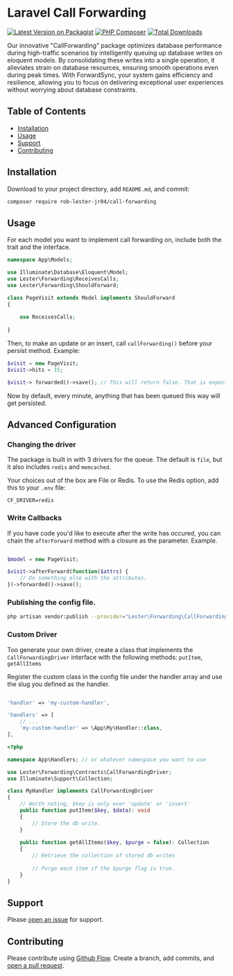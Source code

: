# Laravel Call Forwarding

[![Latest Version on Packagist](https://img.shields.io/packagist/v/rob-lester-jr04/call-forwarding.svg)](https://packagist.org/packages/rob-lester-jr04/call-forwarding)
[![PHP Composer](https://github.com/roblesterjr04/CallForwarding/actions/workflows/test-suite.yml/badge.svg)](https://github.com/roblesterjr04/CallForwarding/actions/workflows/test-suite.yml)
[![Total Downloads](https://img.shields.io/packagist/dt/rob-lester-jr04/call-forwarding.svg)](https://packagist.org/packages/rob-lester-jr04/call-forwarding)

Our innovative "CallForwarding" package optimizes database performance during high-traffic scenarios by intelligently queuing up database writes on eloquent models. By consolidating these writes into a single operation, it alleviates strain on database resources, ensuring smooth operations even during peak times. With ForwardSync, your system gains efficiency and resilience, allowing you to focus on delivering exceptional user experiences without worrying about database constraints.

## Table of Contents

- [Installation](#installation)
- [Usage](#usage)
- [Support](#support)
- [Contributing](#contributing)

## Installation

Download to your project directory, add `README.md`, and commit:

```sh
composer require rob-lester-jr04/call-forwarding
```

## Usage

For each model you want to implement call forwarding on, include both the trait and the interface.

```php
namespace App\Models;

use Illuminate\Database\Eloquent\Model;
use Lester\Forwarding\ReceivesCalls;
use Lester\Forwarding\ShouldForward;

class PageVisit extends Model implements ShouldForward
{
	
	use ReceivesCalls;
	
}

```

Then, to make an update or an insert, call `callForwarding()` before your persist method. Example:

```php
$visit = new PageVisit;
$visit->hits = 15;

$visit-> forwarded()->save(); // This will return false. That is expected.
```

Now by default, every minute, anything that has been queued this way will get persisted.

## Advanced Configuration

### Changing the driver

The package is built in with 3 drivers for the queue. The default is `file`, but it also includes `redis` and `memcached`.

Your choices out of the box are File or Redis. To use the Redis option, add this to your `.env` file:

```env
CF_DRIVER=redis
```

### Write Callbacks

If you have code you'd like to execute after the write has occured, you can chain the `afterForward` method with a closure as the parameter. Example.

```php

$model = new PageVisit;

$visit->afterForward(function($attrs) {
	// Do something else with the attributes.
})->forwarded()->save();

```

### Publishing the config file.

```sh
php artisan vendor:publish --provider="Lester\Forwarding\CallForwardingServiceProvider"
```

### Custom Driver

Too generate your own driver, create a class that implements the `CallForwardingDriver` interface with the following methods: `putItem`, `getAllItems`

Register the custom class in the config file under the handler array and use the slug you defined as the handler.

```php

'handler' => 'my-custom-handler',

'handlers' => [
	// ...
	'my-custom-handler' => \App\My\Handler::class,
], 
```

```php
<?php

namespace App\Handlers; // or whatever namespace you want to use

use Lester\Forwarding\Contracts\CallForwardingDriver;
use Illuminate\Support\Collection;

class MyHandler implements CallForwardingDriver
{
	// Worth noting, $key is only ever 'update' or 'insert'
	public function putItem($key, $data): void
	{
		// Store the db write.
	}
	
	public function getAllItems($key, $purge = false): Collection
	{
		// Retrieve the collection of stored db writes
		
		// Purge each item if the $purge flag is true.
	}
}

```

## Support

Please [open an issue](https://github.com/fraction/readme-boilerplate/issues/new) for support.

## Contributing

Please contribute using [Github Flow](https://guides.github.com/introduction/flow/). Create a branch, add commits, and [open a pull request](https://github.com/fraction/readme-boilerplate/compare/).